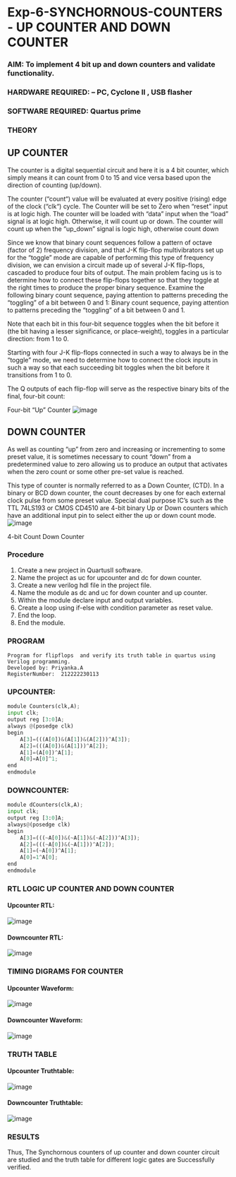 # Exp-6-SYNCHORNOUS-COUNTERS - UP COUNTER AND DOWN COUNTER
### AIM: To implement 4 bit up and down counters and validate  functionality.
### HARDWARE REQUIRED:  – PC, Cyclone II , USB flasher
### SOFTWARE REQUIRED:   Quartus prime
### THEORY 

## UP COUNTER 
The counter is a digital sequential circuit and here it is a 4 bit counter, which simply means it can count from 0 to 15 and vice versa based upon the direction of counting (up/down). 

The counter (“count“) value will be evaluated at every positive (rising) edge of the clock (“clk“) cycle.
The Counter will be set to Zero when “reset” input is at logic high.
The counter will be loaded with “data” input when the “load” signal is at logic high. Otherwise, it will count up or down.
The counter will count up when the “up_down” signal is logic high, otherwise count down

Since we know that binary count sequences follow a pattern of octave (factor of 2) frequency division, and that J-K flip-flop multivibrators set up for the “toggle” mode are capable of performing this type of frequency division, we can envision a circuit made up of several J-K flip-flops, cascaded to produce four bits of output.
The main problem facing us is to determine how to connect these flip-flops together so that they toggle at the right times to produce the proper binary sequence.
Examine the following binary count sequence, paying attention to patterns preceding the “toggling” of a bit between 0 and 1:
Binary count sequence, paying attention to patterns preceding the “toggling” of a bit between 0 and 1.

Note that each bit in this four-bit sequence toggles when the bit before it (the bit having a lesser significance, or place-weight), toggles in a particular direction: from 1 to 0.



 
 

Starting with four J-K flip-flops connected in such a way to always be in the “toggle” mode, we need to determine how to connect the clock inputs in such a way so that each succeeding bit toggles when the bit before it transitions from 1 to 0.

The Q outputs of each flip-flop will serve as the respective binary bits of the final, four-bit count:

 
 

Four-bit “Up” Counter
![image](https://user-images.githubusercontent.com/36288975/169644758-b2f4339d-9532-40c5-af40-8f4f8c942e2c.png)



## DOWN COUNTER 

As well as counting “up” from zero and increasing or incrementing to some preset value, it is sometimes necessary to count “down” from a predetermined value to zero allowing us to produce an output that activates when the zero count or some other pre-set value is reached.

This type of counter is normally referred to as a Down Counter, (CTD). In a binary or BCD down counter, the count decreases by one for each external clock pulse from some preset value. Special dual purpose IC’s such as the TTL 74LS193 or CMOS CD4510 are 4-bit binary Up or Down counters which have an additional input pin to select either the up or down count mode.
![image](https://user-images.githubusercontent.com/36288975/169644844-1a14e123-7228-4ed8-81a9-eb937dff4ac8.png)


4-bit Count Down Counter
### Procedure

 1. Create a new project in QuartusII software.
 2. Name the project as uc for upcounter and dc for down counter.
 3. Create a new verilog hdl file in the project file.
 4. Name the module as dc and uc for down counter and up counter.
 5. Within the module declare input and output variables.
 6. Create a loop using if-else with condition parameter as reset value.
 7. End the loop.
 8. End the module.

### PROGRAM 
```
Program for flipflops  and verify its truth table in quartus using Verilog programming.
Developed by: Priyanka.A
RegisterNumber:  212222230113
```
### UPCOUNTER:
```py
module Counters(clk,A);
input clk;
output reg [3:0]A;
always @(posedge clk)
begin
	A[3]=(((A[0])&(A[1])&(A[2]))^A[3]);
	A[2]=(((A[0])&(A[1]))^A[2]);
	A[1]=(A[0])^A[1];
	A[0]=A[0]^1;
end
endmodule
```
### DOWNCOUNTER:
```py
module dCounters(clk,A);
input clk;
output reg [3:0]A;
always@(posedge clk)
begin
	A[3]=(((~A[0])&(~A[1])&(~A[2]))^A[3]);
	A[2]=(((~A[0])&(~A[1]))^A[2]);
	A[1]=(~A[0])^A[1];
	A[0]=1^A[0];
end
endmodule
```
### RTL LOGIC UP COUNTER AND DOWN COUNTER  
#### Upcounter RTL:
![image](https://github.com/PriyankaAnnadurai/Exp-7-Synchornous-counters-/assets/118351569/0d896bdd-5166-4f71-bae4-d23ec844498b)



#### Downcounter RTL:

![image](https://github.com/PriyankaAnnadurai/Exp-7-Synchornous-counters-/assets/118351569/c5367f31-709b-440b-8972-ed40645707a7)




### TIMING DIGRAMS FOR COUNTER  

#### Upcounter Waveform:

![image](https://github.com/PriyankaAnnadurai/Exp-7-Synchornous-counters-/assets/118351569/d8728cf9-284d-4763-88d9-5bdda9724f65)



#### Downcounter Waveform:

![image](https://github.com/PriyankaAnnadurai/Exp-7-Synchornous-counters-/assets/118351569/3ae9b4dd-fe4e-436b-ba16-6774a3527ed5)




### TRUTH TABLE 

#### Upcounter Truthtable:

![image](https://github.com/PriyankaAnnadurai/Exp-7-Synchornous-counters-/assets/118351569/f19a4665-0d2a-440f-b241-99a8dce4d771)


#### Downcounter Truthtable:


![image](https://github.com/PriyankaAnnadurai/Exp-7-Synchornous-counters-/assets/118351569/7cd16223-f285-45d6-83eb-d2220a7e2904)


### RESULTS 

Thus, The Synchornous counters of up counter and down counter circuit are studied and the truth table for different logic gates are Successfully verified.
